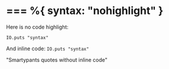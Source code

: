 ===
%{
  syntax: "nohighlight"
}
===
Here is no code highlight:

```
IO.puts "syntax"
```

And inline code: `IO.puts "syntax"`

"Smartypants quotes without inline code"
